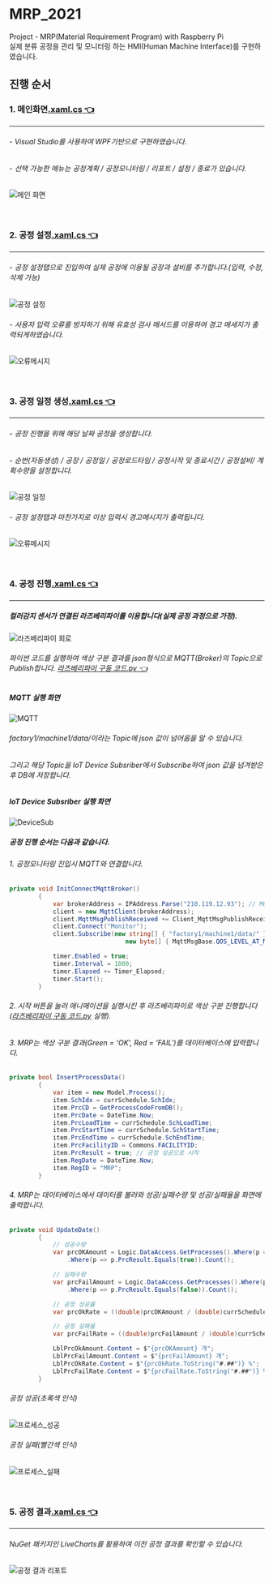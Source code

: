 # MRP_2021
Project - MRP(Material Requirement Program) with Raspberry Pi<br/>
실제 분류 공정을 관리 및 모니터링 하는 HMI(Human Machine Interface)를 구현하였습니다.

## 진행 순서
### 1. 메인화면[.xaml.cs 👈 ](https://github.com/HongryeolSeong/MiniProject_SimpleMRP/blob/main/MRPApp/MRPApp/MainWindow.xaml.cs)
---
###### - Visual Studio를 사용하여 WPF기반으로 구현하였습니다.<br/>
###### - 선택 가능한 메뉴는 공정계획 / 공정모니터링 / 리포트 / 설정 / 종료가 있습니다.
![메인 화면](https://github.com/HongryeolSeong/MiniProject_SimpleMRP/blob/main/Img/main.png)
<br/>
<br/>
<br/>

### 2. 공정 설정[.xaml.cs 👈 ](https://github.com/HongryeolSeong/MiniProject_SimpleMRP/blob/main/MRPApp/MRPApp/View/Setting/SettingList.xaml.cs)
---
###### - 공정 설정탭으로 진입하여 실제 공정에 이용될 공장과 설비를 추가합니다.(입력, 수정, 삭제 가능)
![공정 설정](https://github.com/HongryeolSeong/MiniProject_SimpleMRP/blob/main/Img/%EC%84%A4%EC%A0%95%EC%9E%85%EB%A0%A5%EB%B0%8F%EC%82%AD%EC%A0%9C.gif)
###### - 사용자 입력 오류를 방지하기 위해 유효성 검사 메서드를 이용하여 경고 메세지가 출력되게하였습니다.
![오류메시지](https://github.com/HongryeolSeong/MiniProject_SimpleMRP/blob/main/Img/%EC%84%A4%EC%A0%95_%EC%9E%85%EB%A0%A5%EA%B2%BD%EA%B3%A0.gif)
<br/>
<br/>
<br/>

### 3. 공정 일정 생성[.xaml.cs 👈 ](https://github.com/HongryeolSeong/MiniProject_SimpleMRP/blob/main/MRPApp/MRPApp/View/Schedule/ScheduleList.xaml.cs)
---
###### - 공정 진행을 위해 해당 날짜 공정을 생성합니다.
###### - 순번(자동생성) / 공장 / 공정일 / 공정로드타임 / 공정시작 및 종료시간 / 공정설비/ 계획수량을 설정합니다.
![공정 일정](https://github.com/HongryeolSeong/MiniProject_SimpleMRP/blob/main/Img/%EC%8A%A4%EC%BC%80%EC%A4%84%EC%9E%85%EB%A0%A5.gif)
###### - 공정 설정탭과 마찬가지로 이상 입력시 경고메시지가 출력됩니다.
![오류메시지](https://github.com/HongryeolSeong/MiniProject_SimpleMRP/blob/main/Img/%EC%8A%A4%EC%BC%80%EC%A4%84_%EC%9E%85%EB%A0%A5%EA%B2%BD%EA%B3%A0.gif)
<br/>
<br/>
<br/>

### 4. 공정 진행[.xaml.cs 👈 ](https://github.com/HongryeolSeong/MiniProject_SimpleMRP/blob/main/MRPApp/MRPApp/View/Process/ProcessView.xaml.cs)
---
##### 컬러감지 센서가 연결된 라즈베리파이를 이용합니다(실제 공정 과정으로 가정).
![라즈베리파이 회로](https://github.com/HongryeolSeong/MiniProject_SimpleMRP/blob/main/Img/%ED%9A%8C%EB%A1%9C.gif)
###### 파이썬 코드를 실행하여 색상 구분 결과를 json형식으로 MQTT(Broker)의 Topic으로 Publish합니다.  [라즈베리파이 구동 코드.py 👈 ](https://github.com/HongryeolSeong/MiniProject_SimpleMRP/blob/main/pythoncode/check_publish_app.py)
##### MQTT 실행 화면
![MQTT](https://github.com/HongryeolSeong/MiniProject_SimpleMRP/blob/main/Img/mqtt.gif)
###### factory1/machine1/data/이라는 Topic에 json 값이 넘어옴을 알 수 있습니다.
###### 그리고 해당 Topic을 IoT Device Subsriber에서 Subscribe하여 json 값을 넘겨받은 후 DB에 저장합니다.
##### IoT Device Subsriber 실행 화면
![DeviceSub](https://github.com/HongryeolSeong/MiniProject_SimpleMRP/blob/main/Img/mqtt.gif)
<br/>

##### 공정 진행 순서는 다음과 같습니다.
###### 1. 공정모니터링 진입시 MQTT와 연결합니다.
```C#
private void InitConnectMqttBroker()
        {
            var brokerAddress = IPAddress.Parse("210.119.12.93"); // MQTT Mosquitto Broker IP;
            client = new MqttClient(brokerAddress);
            client.MqttMsgPublishReceived += Client_MqttMsgPublishReceived;
            client.Connect("Monitor");
            client.Subscribe(new string[] { "factory1/machine1/data/" },
                                new byte[] { MqttMsgBase.QOS_LEVEL_AT_MOST_ONCE });

            timer.Enabled = true;
            timer.Interval = 1000;
            timer.Elapsed += Timer_Elapsed;
            timer.Start();
        }
```
###### 2. 시작 버튼을 눌러 애니메이션을 실행시킨 후 라즈베리파이로 색상 구분 진행합니다([라즈베리파이 구동 코드.py](https://github.com/HongryeolSeong/MiniProject_SimpleMRP/blob/main/pythoncode/check_publish_app.py) 실행).
###### 3. MRP는 색상 구분 결과(Green = 'OK', Red = 'FAIL')를 데이터베이스에 입력합니다.
```C#
private bool InsertProcessData()
        {
            var item = new Model.Process();
            item.SchIdx = currSchedule.SchIdx;
            item.PrcCD = GetProcessCodeFromDB();
            item.PrcDate = DateTime.Now;
            item.PrcLoadTime = currSchedule.SchLoadTime;
            item.PrcStartTime = currSchedule.SchStartTime;
            item.PrcEndTime = currSchedule.SchEndTime;
            item.PrcFacilityID = Commons.FACILITYID;
            item.PrcResult = true; // 공정 성공으로 시작
            item.RegDate = DateTime.Now;
            item.RegID = "MRP";
        }
```
###### 4. MRP는 데이터베이스에서 데이터를 불러와 성공/실패수량 및 성공/실패율을 화면에 출력합니다.
```C#
private void UpdateDate()
        {
            // 성공수량
            var prcOKAmount = Logic.DataAccess.GetProcesses().Where(p => p.SchIdx.Equals(currSchedule.SchIdx))
                .Where(p => p.PrcResult.Equals(true)).Count();

            // 실패수량
            var prcFailAmount = Logic.DataAccess.GetProcesses().Where(p => p.SchIdx.Equals(currSchedule.SchIdx))
                .Where(p => p.PrcResult.Equals(false)).Count();

            // 공정 성공률
            var prcOkRate = ((double)prcOKAmount / (double)currSchedule.SchAmount) * 100;

            // 공정 실패율
            var prcFailRate = ((double)prcFailAmount / (double)currSchedule.SchAmount) * 100;

            LblPrcOkAmount.Content = $"{prcOKAmount} 개";
            LblPrcFailAmount.Content = $"{prcFailAmount} 개";
            LblPrcOkRate.Content = $"{prcOkRate.ToString("#.##")} %";
            LblPrcFailRate.Content = $"{prcFailRate.ToString("#.##")} %";
        }
```

###### 공정 성공(초록색 인식)
![프로세스_성공](https://github.com/HongryeolSeong/MiniProject_SimpleMRP/blob/main/Img/%ED%94%84%EB%A1%9C%EC%84%B8%EC%8A%A4_%EC%84%B1%EA%B3%B5.gif)
###### 공정 실패(빨간색 인식)
![프로세스_실패](https://github.com/HongryeolSeong/MiniProject_SimpleMRP/blob/main/Img/%ED%94%84%EB%A1%9C%EC%84%B8%EC%8A%A4_%EC%8B%A4%ED%8C%A8.gif)
<br/>
<br/>
<br/>

### 5. 공정 결과[.xaml.cs 👈 ](https://github.com/HongryeolSeong/MiniProject_SimpleMRP/blob/main/MRPApp/MRPApp/View/Report/ReportView.xaml.cs)
---
###### NuGet 패키지인 LiveCharts를 활용하여 이전 공정 결과를 확인할 수 있습니다.
![공정 결과 리포트](https://github.com/HongryeolSeong/MiniProject_SimpleMRP/blob/main/Img/%EB%A6%AC%ED%8F%AC%ED%8A%B8.gif)
<br/>
